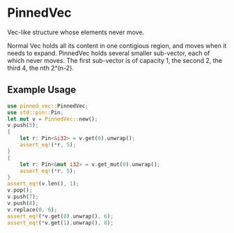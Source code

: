 # PinnedVec
Vec-like structure whose elements never move.

Normal Vec holds all its content in one contigious region, and moves when it needs to expand.
PinnedVec holds several smaller sub-vector, each of which never moves.
The first sub-vector is of capacity 1, the second 2, the third 4, the nth 2^(n-2).

## Example Usage
```rust
use pinned_vec::PinnedVec;
use std::pin::Pin;
let mut v = PinnedVec::new();
v.push(5);
{
	let r: Pin<&i32> = v.get(0).unwrap();
	assert_eq!(*r, 5);
}
{
	let r: Pin<&mut i32> = v.get_mut(0).unwrap();
	assert_eq!(*r, 5);
}
assert_eq!(v.len(), 1);
v.pop();
v.push(7);
v.push(8);
v.replace(0, 6);
assert_eq!(*v.get(0).unwrap(), 6);
assert_eq!(*v.get(1).unwrap(), 8);
```